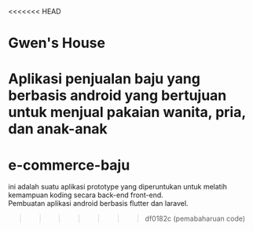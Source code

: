 <<<<<<< HEAD
# Gwen's House

Aplikasi penjualan baju yang berbasis android yang bertujuan untuk menjual pakaian wanita, pria, dan anak-anak
=======
# e-commerce-baju

ini adalah suatu aplikasi prototype yang diperuntukan untuk melatih kemampuan koding secara back-end front-end. </br>
Pembuatan aplikasi android berbasis flutter dan laravel.
>>>>>>> df0182c (pemabaharuan code)
